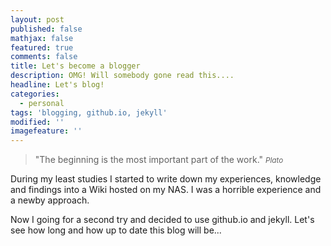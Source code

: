 ```yaml
---
layout: post
published: false
mathjax: false
featured: true
comments: false
title: Let's become a blogger
description: OMG! Will somebody gone read this....
headline: Let's blog!
categories:
  - personal
tags: 'blogging, github.io, jekyll'
modified: ''
imagefeature: ''
---
```


>&quot;The beginning is the most important part of the work.&quot;
><small><cite title="Plato">Plato</cite></small>

During my least studies I started to write down my experiences, knowledge and findings into a Wiki hosted on my NAS. I was a horrible experience and a newby approach.

Now I going for a second try and decided to use github.io and jekyll. Let's see how long and how up to date this blog will be...
